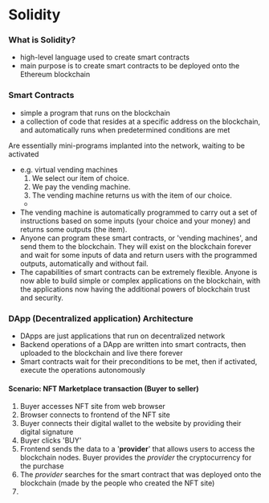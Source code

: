 # Solidity

### What is Solidity?

- high-level language used to create smart contracts
- main purpose is to create smart contracts to be deployed onto the Ethereum blockchain

### Smart Contracts

- simple a program that runs on the blockchain
- a collection of code that resides at a specific address on the blockchain, and automatically runs when predetermined conditions are met

Are essentially mini-programs implanted into the network, waiting to be activated
- e.g. virtual vending machines
    1. We select our item of choice.
    2. We pay the vending machine.
    3. The vending machine returns us with the item of our choice.
    - 
- The vending machine is automatically programmed to carry out a set of instructions based on some inputs (your choice and your money) and returns some outputs (the item).
- Anyone can program these smart contracts, or 'vending machines', and send them to the blockchain. They will exist on the blockchain forever and wait for some inputs of data and return users with the programmed outputs, automatically and without fail.
- The capabilities of smart contracts can be extremely flexible. Anyone is now able to build simple or complex applications on the blockchain, with the applications now having the additional powers of blockchain trust and security.

### DApp (Decentralized application) Architecture
- DApps are just applications that run on decentralized network
- Backend operations of a DApp are written into smart contracts, then uploaded to the blockchain and live there forever
- Smart contracts wait for their preconditions to be met, then if activated, execute the operations autonomously

#### Scenario: NFT Marketplace transaction (Buyer to seller)

1) Buyer accesses NFT site from web browser
2) Browser connects to frontend of the NFT site
3) Buyer connects their digital wallet to the website by providing their digital signature
4) Buyer clicks 'BUY'
5) Frontend sends the data to a '__provider__' that allows users to access the blockchain nodes. Buyer provides the _provider_ the cryptocurrency for the purchase
6) The _provider_ searches for the smart contract that was deployed onto the blockchain (made by the people who created the NFT site)
7)